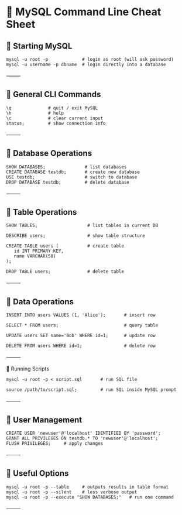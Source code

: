 # 📝 MySQL Command Line Cheat Sheet

## 🔹 Starting MySQL

~~~
mysql -u root -p             # login as root (will ask password)
mysql -u username -p dbname  # login directly into a database
~~~

⸻

## 🔹 General CLI Commands

~~~
\q              # quit / exit MySQL
\h              # help
\c              # clear current input
status;         # show connection info
~~~

⸻

## 🔹 Database Operations

~~~
SHOW DATABASES;               # list databases
CREATE DATABASE testdb;       # create new database
USE testdb;                   # switch to database
DROP DATABASE testdb;         # delete database
~~~

⸻

## 🔹 Table Operations

~~~mysql
SHOW TABLES;                   # list tables in current DB

DESCRIBE users;                # show table structure

CREATE TABLE users (           # create table
   id INT PRIMARY KEY,
   name VARCHAR(50)
); 
                            
DROP TABLE users;              # delete table
~~~

⸻

## 🔹 Data Operations

~~~mysql
INSERT INTO users VALUES (1, 'Alice');       # insert row

SELECT * FROM users;                         # query table

UPDATE users SET name='Bob' WHERE id=1;      # update row

DELETE FROM users WHERE id=1;                # delete row
~~~

⸻

🔹 Running Scripts

~~~
mysql -u root -p < script.sql       # run SQL file

source /path/to/script.sql;         # run SQL inside MySQL prompt
~~~

⸻

## 🔹 User Management

~~~mysql
CREATE USER 'newuser'@'localhost' IDENTIFIED BY 'password';
GRANT ALL PRIVILEGES ON testdb.* TO 'newuser'@'localhost';
FLUSH PRIVILEGES;     # apply changes
~~~

⸻

## 🔹 Useful Options

~~~
mysql -u root -p --table     # outputs results in table format
mysql -u root -p --silent    # less verbose output
mysql -u root -p --execute "SHOW DATABASES;"   # run one command
~~~

⸻

